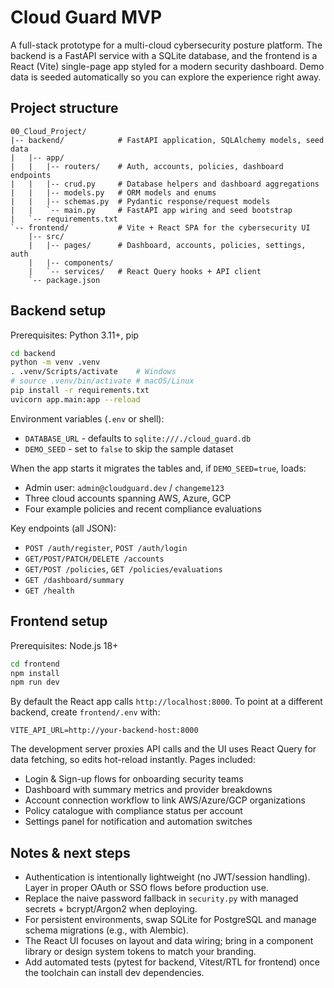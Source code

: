 # Cloud Guard MVP

A full-stack prototype for a multi-cloud cybersecurity posture platform. The backend is a FastAPI service with a SQLite database, and the frontend is a React (Vite) single-page app styled for a modern security dashboard. Demo data is seeded automatically so you can explore the experience right away.

## Project structure

```
00_Cloud_Project/
|-- backend/            # FastAPI application, SQLAlchemy models, seed data
|   |-- app/
|   |   |-- routers/    # Auth, accounts, policies, dashboard endpoints
|   |   |-- crud.py     # Database helpers and dashboard aggregations
|   |   |-- models.py   # ORM models and enums
|   |   |-- schemas.py  # Pydantic response/request models
|   |   `-- main.py     # FastAPI app wiring and seed bootstrap
|   `-- requirements.txt
`-- frontend/           # Vite + React SPA for the cybersecurity UI
    |-- src/
    |   |-- pages/      # Dashboard, accounts, policies, settings, auth
    |   |-- components/
    |   `-- services/   # React Query hooks + API client
    `-- package.json
```

## Backend setup

Prerequisites: Python 3.11+, pip

```bash
cd backend
python -m venv .venv
. .venv/Scripts/activate    # Windows
# source .venv/bin/activate # macOS/Linux
pip install -r requirements.txt
uvicorn app.main:app --reload
```

Environment variables (`.env` or shell):

- `DATABASE_URL` - defaults to `sqlite:///./cloud_guard.db`
- `DEMO_SEED` - set to `false` to skip the sample dataset

When the app starts it migrates the tables and, if `DEMO_SEED=true`, loads:

- Admin user: `admin@cloudguard.dev` / `changeme123`
- Three cloud accounts spanning AWS, Azure, GCP
- Four example policies and recent compliance evaluations

Key endpoints (all JSON):

- `POST /auth/register`, `POST /auth/login`
- `GET/POST/PATCH/DELETE /accounts`
- `GET/POST /policies`, `GET /policies/evaluations`
- `GET /dashboard/summary`
- `GET /health`

## Frontend setup

Prerequisites: Node.js 18+

```bash
cd frontend
npm install
npm run dev
```

By default the React app calls `http://localhost:8000`. To point at a different backend, create `frontend/.env` with:

```
VITE_API_URL=http://your-backend-host:8000
```

The development server proxies API calls and the UI uses React Query for data fetching, so edits hot-reload instantly. Pages included:

- Login & Sign-up flows for onboarding security teams
- Dashboard with summary metrics and provider breakdowns
- Account connection workflow to link AWS/Azure/GCP organizations
- Policy catalogue with compliance status per account
- Settings panel for notification and automation switches

## Notes & next steps

- Authentication is intentionally lightweight (no JWT/session handling). Layer in proper OAuth or SSO flows before production use.
- Replace the naive password fallback in `security.py` with managed secrets + bcrypt/Argon2 when deploying.
- For persistent environments, swap SQLite for PostgreSQL and manage schema migrations (e.g., with Alembic).
- The React UI focuses on layout and data wiring; bring in a component library or design system tokens to match your branding.
- Add automated tests (pytest for backend, Vitest/RTL for frontend) once the toolchain can install dev dependencies.
